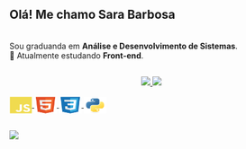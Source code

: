 ## Olá! Me chamo Sara Barbosa
<p align="left"> <br> Sou graduanda em <strong>Análise e Desenvolvimento de Sistemas</strong>.<br>
💎 Atualmente estudando <strong>Front-end</strong>.</p>

##

<div align="center">
  <a href="https://github.com/saravbarbosa">
  <img height="150em" src="https://github-readme-stats.vercel.app/api?username=saravbarbosa&show_icons=true&theme=synthwave&include_all_commits=true&count_private=true"/>
  <img height="150em" src="https://github-readme-stats.vercel.app/api/top-langs/?username=saravbarbosa&layout=compact&langs_count=7&theme=synthwave"/>
</div>

<div style="display: inline_block"><br>
  <img align="center" alt="Sara-Js" height="30" width="40" src="https://raw.githubusercontent.com/devicons/devicon/master/icons/javascript/javascript-plain.svg">
  <img align="center" alt="Sara-HTML" height="30" width="40" src="https://raw.githubusercontent.com/devicons/devicon/master/icons/html5/html5-original.svg">
  <img align="center" alt="Sara-CSS" height="30" width="40" src="https://raw.githubusercontent.com/devicons/devicon/master/icons/css3/css3-original.svg">
  <img align="center" alt="Sara-Python" height="30" width="40" src="https://raw.githubusercontent.com/devicons/devicon/master/icons/python/python-original.svg">
</div>
</div>
  
  ##
 
<div> 
  <a href="https://www.linkedin.com/in/sara--barbosa" target="_blank"><img src="https://img.shields.io/badge/-LinkedIn-%230077B5?style=for-the-badge&logo=linkedin&logoColor=white" target="_blank"></a> 
 
</div>
 
</div>
